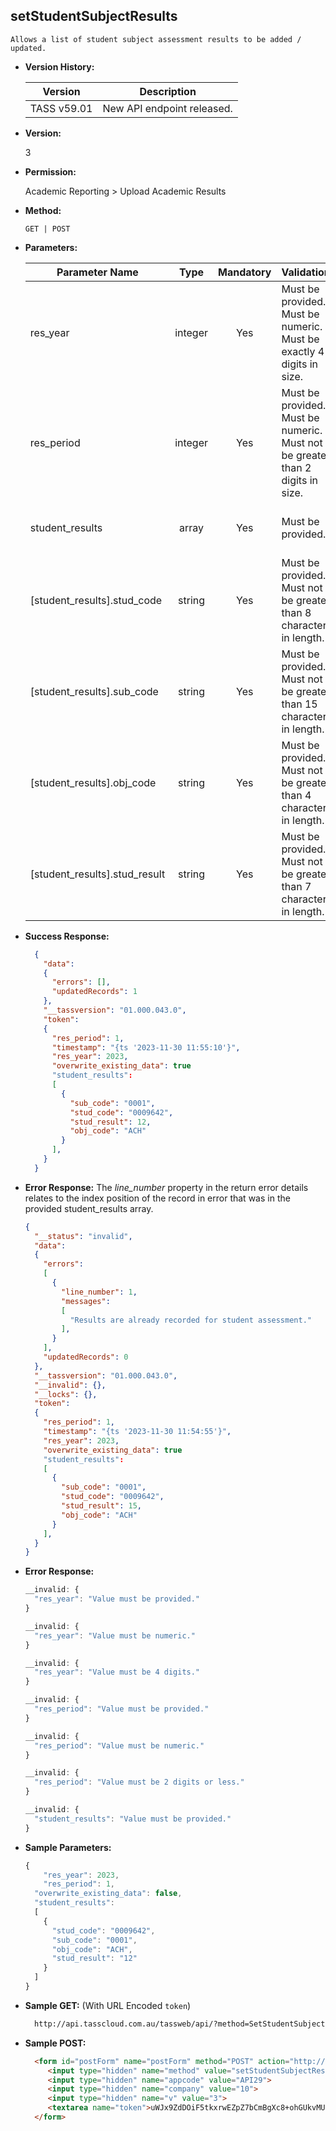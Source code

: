 **setStudentSubjectResults**
----
    Allows a list of student subject assessment results to be added / updated.

* **Version History:**

    Version | Description
    --- | --- |
    TASS v59.01 | New API endpoint released.

* **Version:**

    3

* **Permission:**

    Academic Reporting > Upload Academic Results

* **Method:**

    `GET | POST`

*  **Parameters:**

    Parameter Name | Type | Mandatory | Validations | Notes
    --- | :---: | :---: | --- | --- |
    res_year | integer | Yes | Must be provided.<br>Must be numeric.<br>Must be exactly 4 digits in size. | Year to apply subject assessment results for.
    res_period | integer | Yes | Must be provided.<br>Must be numeric.<br>Must not be greater than 2 digits in size. | Period to apply subject assessment results for.
    student_results | array | Yes | Must be provided. | List of student results to update.
    [student_results].stud_code | string | Yes | Must be provided.<br>Must not be greater than 8 characters in length. | Student code.
    [student_results].sub_code | string | Yes | Must be provided.<br>Must not be greater than 15 characters in length. | Subject code.
    [student_results].obj_code | string | Yes | Must be provided.<br>Must not be greater than 4 characters in length. | Objective code.
    [student_results].stud_result | string | Yes | Must be provided.<br>Must not be greater than 7 characters in length. | Assessment result.

* **Success Response:**

    ```json
      {
        "data":
        {
          "errors": [],
          "updatedRecords": 1
        },
        "__tassversion": "01.000.043.0",
        "token":
        {
          "res_period": 1,
          "timestamp": "{ts '2023-11-30 11:55:10'}",
          "res_year": 2023,
          "overwrite_existing_data": true
          "student_results":
          [
            {
              "sub_code": "0001",
              "stud_code": "0009642",
              "stud_result": 12,
              "obj_code": "ACH"
            }
          ],
        }
      }
    ```

* **Error Response:**
The <i>line_number</i> property in the return error details relates to the index position of the record in error that was in the provided student_results array.

    ```json
    {
      "__status": "invalid",
      "data":
      {
        "errors":
        [
          {
            "line_number": 1,
            "messages":
            [
              "Results are already recorded for student assessment."
            ],
          }
        ],
        "updatedRecords": 0
      },
      "__tassversion": "01.000.043.0",
      "__invalid": {},
      "__locks": {},
      "token":
      {
        "res_period": 1,
        "timestamp": "{ts '2023-11-30 11:54:55'}",
        "res_year": 2023,
        "overwrite_existing_data": true
        "student_results":
        [
          {
            "sub_code": "0001",
            "stud_code": "0009642",
            "stud_result": 15,
            "obj_code": "ACH"
          }
        ],
      }
    }
    ```
 
* **Error Response:**

    ```javascript
    __invalid: {
      "res_year": "Value must be provided."
    }
    ```

    ```javascript
    __invalid: {
      "res_year": "Value must be numeric."
    }
    ```

    ```javascript
    __invalid: {
      "res_year": "Value must be 4 digits."
    }
    ```

    ```javascript
    __invalid: {
      "res_period": "Value must be provided."
    }
    ```

    ```javascript
    __invalid: {
      "res_period": "Value must be numeric."
    }
    ```

    ```javascript
    __invalid: {
      "res_period": "Value must be 2 digits or less."
    }
    ```
	
    ```javascript
    __invalid: {
      "student_results": "Value must be provided."
    }
    ```
    
* **Sample Parameters:**

  ```javascript
  {
	  "res_year": 2023,
	  "res_period": 1,
    "overwrite_existing_data": false,
    "student_results":
    [
      {
        "stud_code": "0009642",
        "sub_code": "0001",
        "obj_code": "ACH",
        "stud_result": "12"
      }
    ]
  }
  ```

* **Sample GET:** (With URL Encoded `token`)

  ```HTML
    http://api.tasscloud.com.au/tassweb/api/?method=SetStudentSubjectResults&appcode=API29&company=10&v=3&token=uWJx9ZdDOiF5tkxrwEZpZ7bCmBgXc8+ohGUkvMU9tTfLvbP8V750wG9Ud5mCq/ffCOIpJ5RIoacjluX5Qgde4AYiOqTXZzL0LoHR2mUuN70NNR1wYxQQeYDyPeqirusSfyAsR534FuPBfWUZEDmQYSxFDg2lDKyeFWnJTymmZdZ2nEAP/LSGP4e7VwG8HayNIt92J6uH/LxTUC2yq8Z4tD0ow3oFXfd0uFGPjxnJiWcdZNpehYQezstq1ioudRoVKUJkZ1xTCHHHq1eTxtgkmw==
  ```
  
* **Sample POST:**

  ```HTML
    <form id="postForm" name="postForm" method="POST" action="http://api.tasscloud.com.au/tassweb/api/">
       <input type="hidden" name="method" value="setStudentSubjectResults**">
       <input type="hidden" name="appcode" value="API29">
       <input type="hidden" name="company" value="10">
       <input type="hidden" name="v" value="3">
       <textarea name="token">uWJx9ZdDOiF5tkxrwEZpZ7bCmBgXc8+ohGUkvMU9tTfLvbP8V750wG9Ud5mCq/ffCOIpJ5RIoacjluX5Qgde4AYiOqTXZzL0LoHR2mUuN70NNR1wYxQQeYDyPeqirusSfyAsR534FuPBfWUZEDmQYSxFDg2lDKyeFWnJTymmZdZ2nEAP/LSGP4e7VwG8HayNIt92J6uH/LxTUC2yq8Z4tD0ow3oFXfd0uFGPjxnJiWcdZNpehYQezstq1ioudRoVKUJkZ1xTCHHHq1eTxtgkmw==</textarea>
    </form>
  ```
